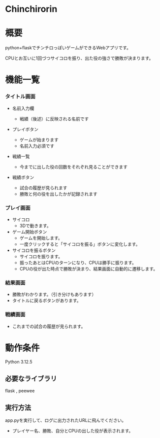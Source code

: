 # Chinchirorin

# 概要
python+flaskでチンチロっぽいゲームができるWebアプリです。

CPUとお互いに1回づつサイコロを振り、出た役の強さで勝敗が決まります。

# 機能一覧
### タイトル画面
- 名前入力欄
  - 戦績（後述）に反映される名前です

- プレイボタン
  - ゲームが始まります
  - 名前入力必須です

- 戦績一覧
  - 今までに出した役の回数をそれぞれ見ることができます

- 戦績ボタン
  - 試合の履歴が見られます
  - 勝敗と何の役を出したかが記録されます

### プレイ画面
- サイコロ
  - 3Dで動きます。
- ゲーム開始ボタン
  - ゲームを開始します。
  - 一度クリックすると「サイコロを振る」ボタンに変化します。
- サイコロを振るボタン
  - サイコロを振ります。
  - 振ったあとはCPUのターンになり、CPUは勝手に振ります。
  - CPUの役が出た時点で勝敗が決まり、結果画面に自動的に遷移します。

### 結果画面
- 勝敗がわかります。（引き分けもあります）
- タイトルに戻るボタンがあります。

### 戦績画面
- これまでの試合の履歴が見られます。

# 動作条件
Python 3.12.5
## 必要なライブラリ
flask , peewee
## 実行方法
app.pyを実行して、ログに出力されたURLに飛んでください。
- プレイヤー名、勝敗、自分とCPUの出した役が表示されます。